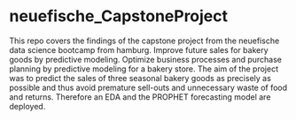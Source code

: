 # neuefische_CapstoneProject

This repo covers the findings of the capstone project from the neuefische data science bootcamp from hamburg. 
Improve future sales for bakery goods by predictive modeling. Optimize business processes and purchase planning by predictive modeling for a bakery store. The aim of the project was to predict the sales of three seasonal bakery goods as precisely as possible and thus avoid premature sell-outs and unnecessary waste of food and returns. Therefore an EDA and the PROPHET forecasting model are deployed. 
